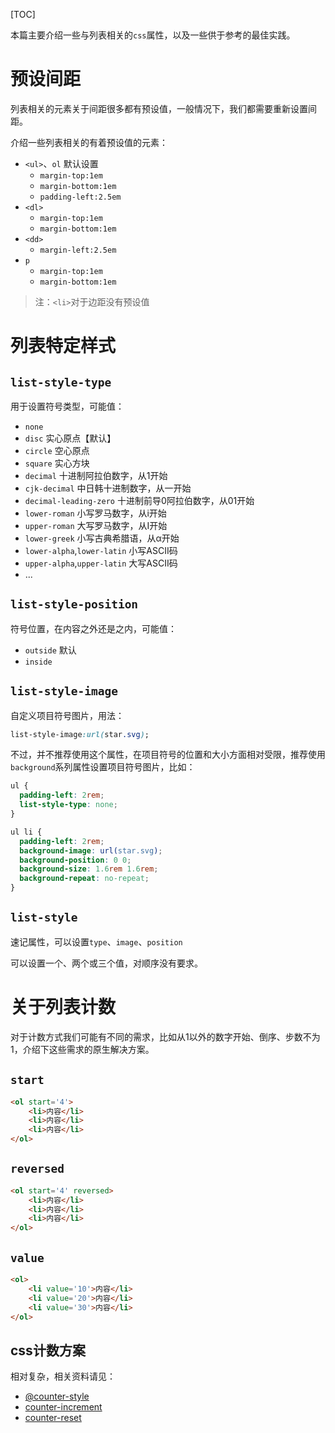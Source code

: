 [TOC]

本篇主要介绍一些与列表相关的`css`属性，以及一些供于参考的最佳实践。

# 预设间距
列表相关的元素关于间距很多都有预设值，一般情况下，我们都需要重新设置间距。

介绍一些列表相关的有着预设值的元素：
- `<ul>`、`ol` 默认设置
    - `margin-top:1em`
    - `margin-bottom:1em`
    - `padding-left:2.5em`
- `<dl>` 
    - `margin-top:1em`
    - `margin-bottom:1em`
- `<dd>`
    - `margin-left:2.5em` 
- `p`
    - `margin-top:1em`
    - `margin-bottom:1em`

> 注：`<li>`对于边距没有预设值

# 列表特定样式
## `list-style-type`
用于设置符号类型，可能值：
- `none`
- `disc` 实心原点【默认】
- `circle` 空心原点
- `square` 实心方块
- `decimal` 十进制阿拉伯数字，从1开始
- `cjk-decimal` 中日韩十进制数字，从一开始
- `decimal-leading-zero` 十进制前导0阿拉伯数字，从01开始
- `lower-roman` 小写罗马数字，从i开始
- `upper-roman` 大写罗马数字，从I开始
- `lower-greek` 小写古典希腊语，从α开始
- `lower-alpha`,`lower-latin` 小写ASCII码
- `upper-alpha`,`upper-latin` 大写ASCII码
- ...

## `list-style-position`
符号位置，在内容之外还是之内，可能值：
- `outside` 默认
- `inside`

## `list-style-image`
自定义项目符号图片，用法：
```css
list-style-image:url(star.svg);
```

不过，并不推荐使用这个属性，在项目符号的位置和大小方面相对受限，推荐使用`background`系列属性设置项目符号图片，比如：
```css
ul {
  padding-left: 2rem;
  list-style-type: none;
}

ul li {
  padding-left: 2rem;
  background-image: url(star.svg);
  background-position: 0 0;
  background-size: 1.6rem 1.6rem;
  background-repeat: no-repeat;
}
```

## `list-style`
速记属性，可以设置`type`、`image`、`position`

可以设置一个、两个或三个值，对顺序没有要求。

# 关于列表计数
对于计数方式我们可能有不同的需求，比如从1以外的数字开始、倒序、步数不为1，介绍下这些需求的原生解决方案。

## `start`
```html
<ol start='4'>
    <li>内容</li>
    <li>内容</li>
    <li>内容</li>
</ol>
```

## `reversed`
```html
<ol start='4' reversed>
    <li>内容</li>
    <li>内容</li>
    <li>内容</li>
</ol>
```

## `value`
```html
<ol>
    <li value='10'>内容</li>
    <li value='20'>内容</li>
    <li value='30'>内容</li>
</ol>
```

## css计数方案
相对复杂，相关资料请见：
- [@counter-style](https://developer.mozilla.org/zh-CN/docs/Web/CSS/@counter-style)
- [counter-increment](https://developer.mozilla.org/zh-CN/docs/Web/CSS/counter-increment)
- [counter-reset](https://developer.mozilla.org/zh-CN/docs/Web/CSS/counter-reset)